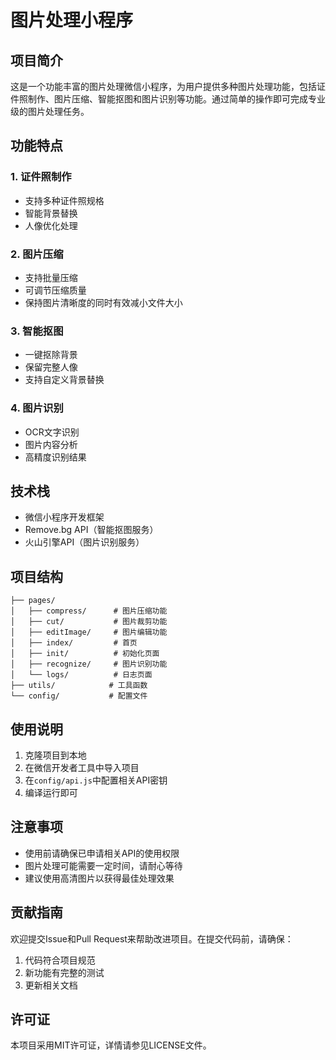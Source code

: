 # 图片处理小程序

## 项目简介

这是一个功能丰富的图片处理微信小程序，为用户提供多种图片处理功能，包括证件照制作、图片压缩、智能抠图和图片识别等功能。通过简单的操作即可完成专业级的图片处理任务。

## 功能特点

### 1. 证件照制作
- 支持多种证件照规格
- 智能背景替换
- 人像优化处理

### 2. 图片压缩
- 支持批量压缩
- 可调节压缩质量
- 保持图片清晰度的同时有效减小文件大小

### 3. 智能抠图
- 一键抠除背景
- 保留完整人像
- 支持自定义背景替换

### 4. 图片识别
- OCR文字识别
- 图片内容分析
- 高精度识别结果

## 技术栈

- 微信小程序开发框架
- Remove.bg API（智能抠图服务）
- 火山引擎API（图片识别服务）

## 项目结构

```
├── pages/
│   ├── compress/      # 图片压缩功能
│   ├── cut/           # 图片裁剪功能
│   ├── editImage/     # 图片编辑功能
│   ├── index/         # 首页
│   ├── init/          # 初始化页面
│   ├── recognize/     # 图片识别功能
│   └── logs/          # 日志页面
├── utils/            # 工具函数
└── config/           # 配置文件
```

## 使用说明

1. 克隆项目到本地
2. 在微信开发者工具中导入项目
3. 在`config/api.js`中配置相关API密钥
4. 编译运行即可

## 注意事项

- 使用前请确保已申请相关API的使用权限
- 图片处理可能需要一定时间，请耐心等待
- 建议使用高清图片以获得最佳处理效果

## 贡献指南

欢迎提交Issue和Pull Request来帮助改进项目。在提交代码前，请确保：

1. 代码符合项目规范
2. 新功能有完整的测试
3. 更新相关文档

## 许可证

本项目采用MIT许可证，详情请参见LICENSE文件。